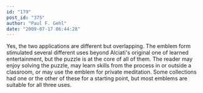 ```yaml
---
id: "179"
post_id: "375"
author: "Paul F. Gehl"
date: "2009-07-17 06:44:28"
---
```

Yes, the two applications are different but overlapping. The emblem form stimulated several different uses beyond Alciati's original one of learned entertainment, but the puzzle is at the core of all of them. The reader may enjoy solving the puzzle, may learn skills from the process in or outside a classroom, or may use the emblem for private meditation. Some collections had one or the other of these for a starting point, but most emblems are suitable for all three uses.
